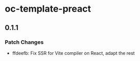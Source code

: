 # oc-template-preact

## 0.1.1

### Patch Changes

- ffdeefb: Fix SSR for Vite compiler on React, adapt the rest
